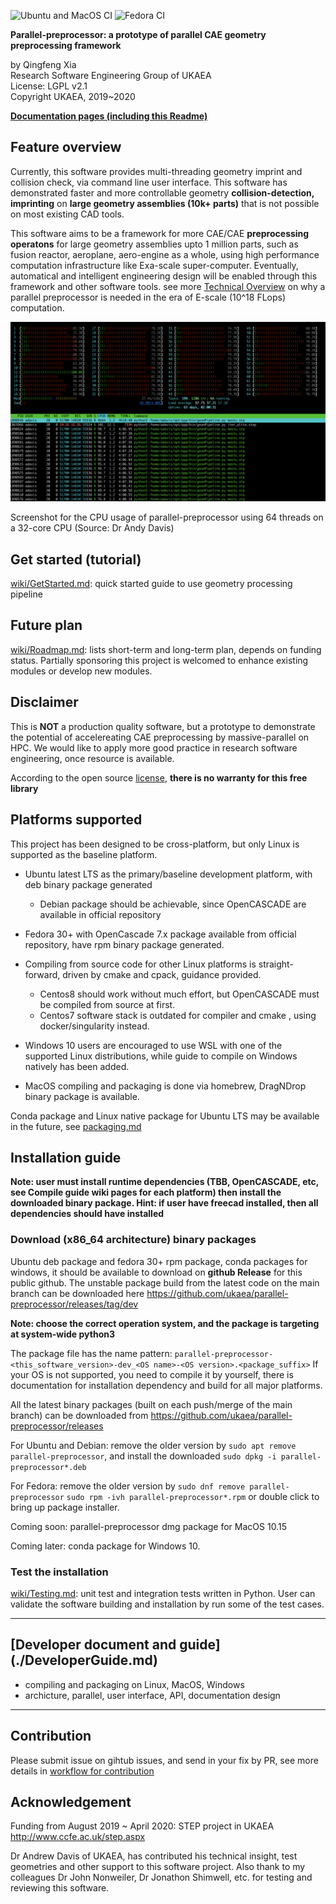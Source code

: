 

![Ubuntu and MacOS CI](https://github.com/ukaea/parallel-preprocessor/workflows/ubuntu-macos/badge.svg)
![Fedora CI](https://github.com/ukaea/parallel-preprocessor/workflows/fedora-debian/badge.svg)

**Parallel-preprocessor: a prototype of parallel CAE geometry preprocessing framework**

by Qingfeng Xia  
Research Software Engineering Group of UKAEA  
License: LGPL v2.1  
Copyright UKAEA, 2019~2020  


[**Documentation pages (including this Readme)**](https://ukaea.github.io/parallel-preprocessor/site/doxygen-docs.html)


## Feature overview

Currently, this software provides multi-threading geometry imprint and collision check, via command line user interface. This software has demonstrated faster and more controllable geometry **collision-detection, imprinting** on **large geometry assemblies (10k+ parts)** that is not possible on most existing CAD tools.

This software aims to be a framework for more CAE/CAE **preprocessing operatons** for large geometry assemblies upto 1 million parts, such as fusion reactor, aeroplane, aero-engine as a whole, using high performance computation  infrastructure like Exa-scale super-computer. Eventually, automatical and intelligent engineering design will be enabled through this framework and other software tools.  see more [Technical Overview](./wiki/TechOverview.md) on why a parallel preprocessor is needed in the era of E-scale (10^18 FLops) computation.

![CPU usage of parallel-preprocessor using 64 threads on a 32-core CPU](./wiki/assets/ppp_multithreading_cpu_usage.png)

Screenshot for the CPU usage of parallel-preprocessor using 64 threads on a 32-core CPU (Source: Dr Andy Davis)


## Get started (tutorial)

[wiki/GetStarted.md](wiki/GetStarted.md): quick started guide to use geometry processing pipeline

## Future plan

[wiki/Roadmap.md](wiki/Roadmap.md): lists short-term and long-term plan, depends on funding status. Partially sponsoring this project is welcomed to enhance existing modules or develop new modules.

## Disclaimer

This is **NOT** a production quality software, but a prototype to demonstrate the potential of accelereating CAE preprocessing by massive-parallel on HPC. We would like to apply more good practice in research software engineering, once resource is available.

According to the open source [license](./LICENSE),  **there is no warranty for this free library**

## Platforms supported

This project has been designed to be cross-platform, but only Linux is supported as the baseline platform.

+ Ubuntu latest LTS as the primary/baseline development platform, with deb binary package generated 
    - Debian package should be achievable, since OpenCASCADE are available in official repository

+ Fedora 30+  with OpenCascade 7.x package available from official repository, have rpm binary package generated.

+ Compiling from source code for other Linux platforms is straight-forward,  driven by cmake and cpack, guidance provided. 
    - Centos8 should work without much effort, but OpenCASCADE must be compiled from source at first.
    - Centos7 software stack is outdated for compiler and cmake , using docker/singularity instead.

+ Windows 10 users are encouraged to use WSL with one of the supported Linux distributions, while guide to compile on Windows natively has been added.

+ MacOS compiling and packaging is done via homebrew, DragNDrop binary package is available.

Conda package and Linux native package for Ubuntu LTS may be available in the future, see [packaging.md](wiki/Packaging.md)

## Installation guide

**Note: user must install runtime dependencies (TBB, OpenCASCADE, etc, see Compile guide wiki pages for each platform) then install the downloaded binary package. Hint: if user have freecad installed, then all dependencies should have installed**


### Download (x86_64 architecture) binary packages
Ubuntu deb package and fedora 30+ rpm package, conda packages for windows, it should be available to download on **github Release** for this public github. The unstable package build from the latest code on the main branch can be downloaded here <https://github.com/ukaea/parallel-preprocessor/releases/tag/dev>

**Note: choose the correct operation system, and the package is targeting at system-wide python3**

The package file has the name pattern: `parallel-preprocessor-<this_software_version>-dev_<OS name>-<OS version>.<package_suffix>` If your OS is not supported, you need to compile it by yourself,  there is documentation for installation dependency and build for all major platforms.

All the latest binary packages (built on each push/merge of the main branch) can be downloaded from
https://github.com/ukaea/parallel-preprocessor/releases

For Ubuntu and Debian: 
remove the older version by `sudo apt remove parallel-preprocessor`, and install the downloaded
`sudo dpkg -i parallel-preprocessor*.deb`

For Fedora:
remove the older version by `sudo dnf remove parallel-preprocessor`
`sudo rpm -ivh parallel-preprocessor*.rpm` or double click to bring up package installer.

Coming soon: parallel-preprocessor dmg package for MacOS 10.15

Coming later: conda package for Windows 10.

### Test the installation

[wiki/Testing.md](wiki/Testing.md): unit test and integration tests written in Python. User can validate the software building and installation by run some of the test cases.

---

## [Developer document and guide] (./DeveloperGuide.md)

+ compiling and packaging on Linux, MacOS, Windows
+ archicture, parallel, user interface, API, documentation design

---

## Contribution

Please submit issue on gihtub issues, and send in your fix by PR, see more details in [workflow for contribution](./wiki/Contribution.md)

## Acknowledgement

Funding from August 2019 ~ April 2020: STEP project in UKAEA <http://www.ccfe.ac.uk/step.aspx>

Dr Andrew Davis of UKAEA, has contributed his technical insight,  test geometries and other support to this software project. Also thank to my colleagues Dr John Nonweiler, Dr Jonathon Shimwell, etc.  for testing and reviewing this software.
